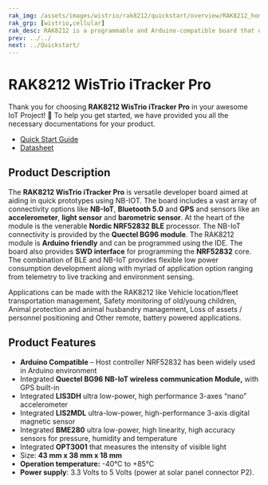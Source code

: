 ```yaml
---
rak_img: /assets/images/wistrio/rak8212/quickstart/overview/RAK8212_home.png
rak_grp: [wistrio,cellular]
rak_desc: RAK8212 is a programmable and Arduino-compatible board that offers several connectivity options like NB-IoT, Bluetooth 5.0, and GPS. It also has a built-in sensor of accelerometer, light sensor, and barometric sensor resulting in ultra-power and high-performance of the board.
prev: ../../
next: ../Quickstart/
---
```


# RAK8212 WisTrio iTracker Pro
Thank you for choosing **RAK8212 WisTrio iTracker Pro** in your awesome IoT Project! 🎉 To help you get started, we have provided you all the necessary documentations for your product.

* [Quick Start Guide](../Quickstart/)
* [Datasheet](../Datasheet/)

<!-- <rk-img
  src="/assets/images/wistrio/rak8212/quickstart/overview/mbu3h7u9ykxyd0yfzkln.jpg"
  width="40%"
  figure-number="1"
  caption="RAK8212 WisTrio iTracker Pro"
/> -->

## Product Description

The **RAK8212 WisTrio iTracker Pro** is versatile developer board aimed at aiding in quick prototypes using NB-IOT. The board includes
a vast array of connectivity options like **NB-IoT**, **Bluetooth 5.0** and **GPS** and sensors like an **accelerometer**, **light sensor** and **barometric sensor**. At the heart of the module is the venerable **Nordic NRF52832 BLE** processor. The NB-IoT connectivity
is provided by the **Quectel BG96 module**. The RAK8212 module is **Arduino friendly** and can be programmed using the IDE.
The board also provides **SWD interface** for programming the **NRF52832** core. The combination of BLE and NB-IoT
provides flexible low power consumption development along with myriad of application option ranging from telemetry to
live tracking and environment sensing.

Applications can be made with the RAK8212 like Vehicle location/fleet transportation management, Safety monitoring of old/young children, Animal protection and animal husbandry management, Loss of assets / personnel positioning and Other remote, battery powered applications.

<!-- <rk-btn
  src="/Product-Categories/WisTrio/RAK8212/Quickstart/"
  label="Get Started with RAK8212 WisTrio iTracker Pro"
/> -->

## Product Features

- **Arduino Compatible** – Host controller NRF52832 has been widely used in Arduino environment
- Integrated **Quectel BG96 NB-IoT wireless communication Module,** with GPS built-in
- Integrated **LIS3DH** ultra low-power, high performance 3-axes “nano” accelerometer
- Integrated **LIS2MDL** ultra-low-power, high-performance 3-axis digital magnetic sensor
- Integrated **BME280** ultra low-power, high linearity, high accuracy sensors for pressure, humidity and temperature
- Integrated **OPT3001** that measures the intensity of visible light
- Size: **43 mm x 38 mm x 18 mm**
- **Operation temperature:** -40°C to +85°C
- **Power supply**: 3.3 Volts to 5 Volts (power at solar panel connector P2).
